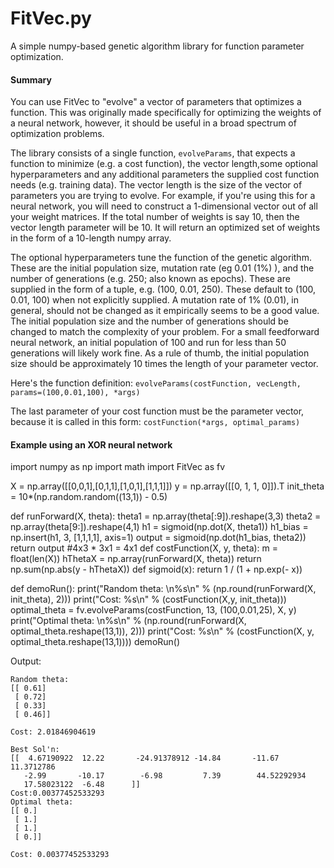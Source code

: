 # FitVec.py
A simple numpy-based genetic algorithm library for function parameter optimization.

#### Summary

You can use FitVec to "evolve" a vector of parameters that optimizes a function.
This was originally made specifically for optimizing the weights of a neural network,
however, it should be useful in a broad spectrum of optimization problems.

The library consists of a single function, `evolveParams`, that expects a
function to minimize (e.g. a cost function), the vector length,some optional hyperparameters and any
additional parameters the supplied cost function needs (e.g. training data).
The vector length is the size of the vector of parameters you are trying to evolve.
For example, if you're using this for a neural network, you will need to construct
a 1-dimensional vector out of all your weight matrices. If the total number of weights is
say 10, then the vector length parameter will be 10. It will return an optimized set of weights
in the form of a 10-length numpy array.

The optional hyperparameters tune the function of the genetic algorithm.
These are the initial population size, mutation rate (eg 0.01 (1%) ), and the number of generations (e.g. 250; also known as epochs).
These are supplied in the form of a tuple, e.g. (100, 0.01, 250).
These default to (100, 0.01, 100) when not explicitly supplied.
A mutation rate of 1% (0.01), in general, should not be changed as it empirically seems to be a good value.
The initial population size and the number of generations should be changed to match the complexity of your problem.
For a small feedforward neural network, an initial population of 100 and run for less than 50 generations will likely work fine.
As a rule of thumb, the initial population size should be approximately 10 times the length of your parameter vector.

Here's the function definition:
`evolveParams(costFunction, vecLength, params=(100,0.01,100), *args)`

The last parameter of your cost function must be the parameter vector, because
it is called in this form: `costFunction(*args, optimal_params)`

#### Example using an XOR neural network

import numpy as np
import math
import FitVec as fv

X = np.array([[0,0,1],[0,1,1],[1,0,1],[1,1,1]])
y = np.array([[0, 1, 1, 0]]).T
init_theta = 10*(np.random.random((13,1)) - 0.5)

def runForward(X, theta):
	theta1 = np.array(theta[:9]).reshape(3,3)
	theta2 = np.array(theta[9:]).reshape(4,1)
	h1 = sigmoid(np.dot(X, theta1))
	h1_bias = np.insert(h1, 3, [1,1,1,1], axis=1)
	output = sigmoid(np.dot(h1_bias, theta2))
	return output
	#4x3 * 3x1 = 4x1
def costFunction(X, y, theta):
	m = float(len(X))
	hThetaX = np.array(runForward(X, theta))
	return np.sum(np.abs(y - hThetaX))
def sigmoid(x): return 1 / (1 + np.exp(- x))

def demoRun():
	print("Random theta: \n%s\n" % (np.round(runForward(X, init_theta), 2)))
	print("Cost: %s\n" % (costFunction(X,y, init_theta)))
	optimal_theta = fv.evolveParams(costFunction, 13, (100,0.01,25), X, y)
	print("Optimal theta: \n%s\n" % (np.round(runForward(X, optimal_theta.reshape(13,1)), 2)))
	print("Cost: %s\n" % (costFunction(X, y, optimal_theta.reshape(13,1))))
demoRun()

Output:
```
Random theta:
[[ 0.61]
 [ 0.72]
 [ 0.33]
 [ 0.46]]

Cost: 2.01846904619

Best Sol'n:
[[  4.67190922  12.22       -24.91378912 -14.84       -11.67        11.3712786
   -2.99       -10.17        -6.98         7.39        44.52292934
   17.58023122  -6.48      ]]
Cost:0.00377452533293
Optimal theta:
[[ 0.]
 [ 1.]
 [ 1.]
 [ 0.]]

Cost: 0.00377452533293
```
